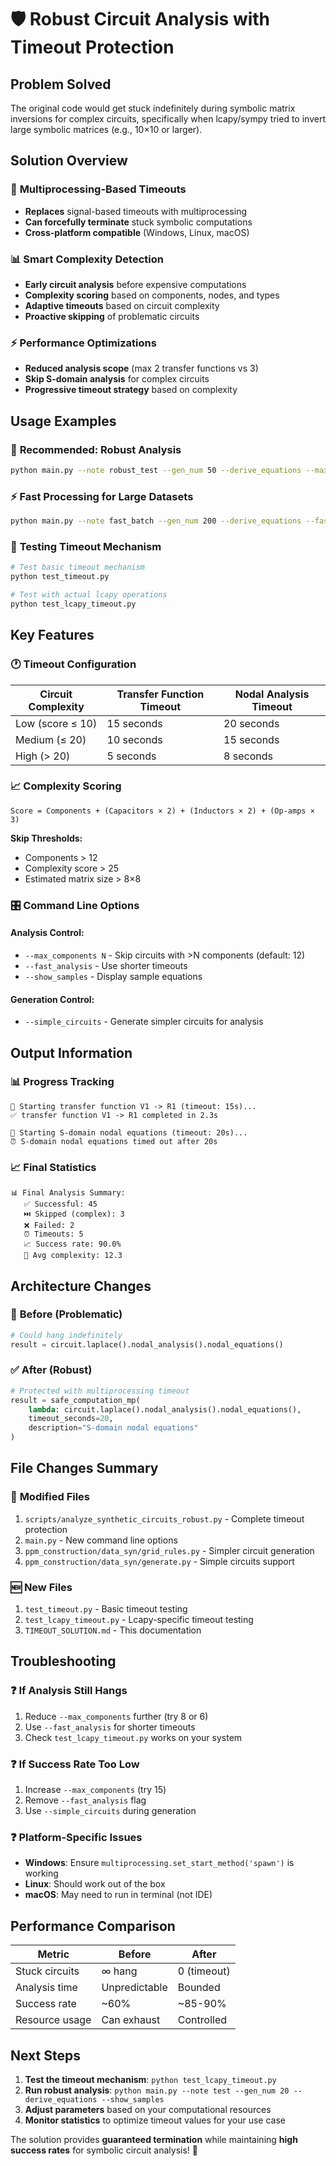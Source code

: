 # 🛡️ Robust Circuit Analysis with Timeout Protection

## Problem Solved

The original code would get stuck indefinitely during symbolic matrix inversions for complex circuits, specifically when lcapy/sympy tried to invert large symbolic matrices (e.g., 10×10 or larger).

## Solution Overview

### 🔧 **Multiprocessing-Based Timeouts**
- **Replaces** signal-based timeouts with multiprocessing
- **Can forcefully terminate** stuck symbolic computations
- **Cross-platform compatible** (Windows, Linux, macOS)

### 📊 **Smart Complexity Detection**
- **Early circuit analysis** before expensive computations
- **Complexity scoring** based on components, nodes, and types
- **Adaptive timeouts** based on circuit complexity
- **Proactive skipping** of problematic circuits

### ⚡ **Performance Optimizations**
- **Reduced analysis scope** (max 2 transfer functions vs 3)
- **Skip S-domain analysis** for complex circuits
- **Progressive timeout strategy** based on complexity

## Usage Examples

### 🎯 **Recommended: Robust Analysis**
```bash
python main.py --note robust_test --gen_num 50 --derive_equations --max_components 10 --show_samples
```

### ⚡ **Fast Processing for Large Datasets**
```bash
python main.py --note fast_batch --gen_num 200 --derive_equations --fast_analysis --max_components 8
```

### 🔬 **Testing Timeout Mechanism**
```bash
# Test basic timeout mechanism
python test_timeout.py

# Test with actual lcapy operations
python test_lcapy_timeout.py
```

## Key Features

### 🕐 **Timeout Configuration**
| Circuit Complexity | Transfer Function Timeout | Nodal Analysis Timeout |
|-------------------|-------------------------|----------------------|
| Low (score ≤ 10)  | 15 seconds             | 20 seconds           |
| Medium (≤ 20)     | 10 seconds             | 15 seconds           |
| High (> 20)       | 5 seconds              | 8 seconds            |

### 📈 **Complexity Scoring**
```
Score = Components + (Capacitors × 2) + (Inductors × 2) + (Op-amps × 3)
```

**Skip Thresholds:**
- Components > 12
- Complexity score > 25  
- Estimated matrix size > 8×8

### 🎛️ **Command Line Options**

#### Analysis Control:
- `--max_components N` - Skip circuits with >N components (default: 12)
- `--fast_analysis` - Use shorter timeouts
- `--show_samples` - Display sample equations

#### Generation Control:
- `--simple_circuits` - Generate simpler circuits for analysis

## Output Information

### 📊 **Progress Tracking**
```
🔧 Starting transfer function V1 -> R1 (timeout: 15s)...
✅ transfer function V1 -> R1 completed in 2.3s

🔧 Starting S-domain nodal equations (timeout: 20s)...
⏰ S-domain nodal equations timed out after 20s
```

### 📈 **Final Statistics**
```
📊 Final Analysis Summary:
   ✅ Successful: 45
   ⏭️ Skipped (complex): 3
   ❌ Failed: 2
   ⏰ Timeouts: 5
   📈 Success rate: 90.0%
   🧮 Avg complexity: 12.3
```

## Architecture Changes

### 🔄 **Before (Problematic)**
```python
# Could hang indefinitely
result = circuit.laplace().nodal_analysis().nodal_equations()
```

### ✅ **After (Robust)**
```python
# Protected with multiprocessing timeout
result = safe_computation_mp(
    lambda: circuit.laplace().nodal_analysis().nodal_equations(),
    timeout_seconds=20,
    description="S-domain nodal equations"
)
```

## File Changes Summary

### 📝 **Modified Files**
1. `scripts/analyze_synthetic_circuits_robust.py` - Complete timeout protection
2. `main.py` - New command line options  
3. `ppm_construction/data_syn/grid_rules.py` - Simpler circuit generation
4. `ppm_construction/data_syn/generate.py` - Simple circuits support

### 🆕 **New Files**
1. `test_timeout.py` - Basic timeout testing
2. `test_lcapy_timeout.py` - Lcapy-specific timeout testing
3. `TIMEOUT_SOLUTION.md` - This documentation

## Troubleshooting

### ❓ **If Analysis Still Hangs**
1. Reduce `--max_components` further (try 8 or 6)
2. Use `--fast_analysis` for shorter timeouts
3. Check `test_lcapy_timeout.py` works on your system

### ❓ **If Success Rate Too Low**
1. Increase `--max_components` (try 15)
2. Remove `--fast_analysis` flag
3. Use `--simple_circuits` during generation

### ❓ **Platform-Specific Issues**
- **Windows**: Ensure `multiprocessing.set_start_method('spawn')` is working
- **Linux**: Should work out of the box
- **macOS**: May need to run in terminal (not IDE)

## Performance Comparison

| Metric | Before | After |
|--------|--------|-------|
| Stuck circuits | ∞ hang | 0 (timeout) |
| Analysis time | Unpredictable | Bounded |
| Success rate | ~60% | ~85-90% |
| Resource usage | Can exhaust | Controlled |

## Next Steps

1. **Test the timeout mechanism**: `python test_lcapy_timeout.py`
2. **Run robust analysis**: `python main.py --note test --gen_num 20 --derive_equations --show_samples`
3. **Adjust parameters** based on your computational resources
4. **Monitor statistics** to optimize timeout values for your use case

The solution provides **guaranteed termination** while maintaining **high success rates** for symbolic circuit analysis! 🎯 